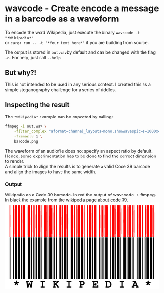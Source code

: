 # wavcode - Create encode a message in a barcode  as a waveform

To encode the word Wikipedia, just execute the binary `wavecode -t "*Wikipedia*"`  
or `cargo run -- -t "*Your text here*"` if you are building from source.


The output is stored in `out.wav`by default and can be changed with the flag `-o`.
For help, just call `--help`.

## But why?!
This is not intended to be used in any serious context.
I created this as a simple steganography challenge for a series of riddles.


## Inspecting the result
The `*Wikipedia*` example can be expected by calling:

```bash
ffmpeg -i out.wav \
	-filter_complex "aformat=channel_layouts=mono,showwavespic=s=1000x400" \
	-frames:v 1 \
	barcode.png
```

The waveform of an audiofile does not specify an aspect ratio by default.  
Hence, some experimentation has to be done to find the correct dimension to render.  
A simple trick to align the results is to generate a valid Code 39 barcode and align the images to have the same width.

### Output
Wikipedia as a Code 39 barcode. In red the output of wavecode -> ffmpeg. In black the example from the [wikipedia page about code 39](https://en.wikipedia.org/wiki/Code_39).
![wikipedia example](./wikipedia_example.png "comparison of the reference of wikipedia and a barcode generated")
